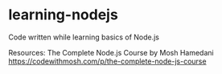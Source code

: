 # learning-nodejs

Code written while learning basics of Node.js

Resources:
The Complete Node.js Course by Mosh Hamedani
https://codewithmosh.com/p/the-complete-node-js-course
